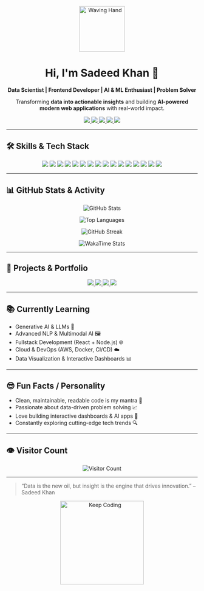 <!--
  GitHub Profile README for Sadeed Khan
  THE ULTIMATE DREAM PROFILE – recruiter-magnet, fully animated & interactive
-->

<p align="center">
  <img src="https://media.giphy.com/media/hvRJCLFzcasrR4ia7z/giphy.gif" width="120px" alt="Waving Hand"/>
</p>

<h1 align="center">
  Hi, I'm <b>Sadeed Khan</b> 👋
</h1>

<p align="center">
  <strong>Data Scientist | Frontend Developer | AI & ML Enthusiast | Problem Solver</strong>
</p>

<p align="center">
  Transforming <strong>data into actionable insights</strong> and building <strong>AI-powered modern web applications</strong> with real-world impact.
</p>

<p align="center">
  <a href="https://linkedin.com/in/sadeed-khan29" target="_blank">
    <img src="https://img.shields.io/badge/LinkedIn-0A66C2?style=for-the-badge&logo=linkedin&logoColor=white"/>
  </a>
  <a href="https://x.com/SadeedKhan42070?t=0s9--IQa97NAq0oRyzXGaw&s=08" target="_blank">
    <img src="https://img.shields.io/badge/Twitter-1DA1F2?style=for-the-badge&logo=twitter&logoColor=white"/>
  </a>
  <a href="https://www.instagram.com/yooo_sadeed?igsh=MXBhcXNkZHpkYXU4cA==" target="_blank">
    <img src="https://img.shields.io/badge/Instagram-E4405F?style=for-the-badge&logo=instagram&logoColor=white"/>
  </a>
  <a href="https://leetcode.com/SadeedKhan4/" target="_blank">
    <img src="https://img.shields.io/badge/LeetCode-FFA116?style=for-the-badge&logo=leetcode&logoColor=black"/>
  </a>
  <a href="https://github.com/MD-SadeedKhan" target="_blank">
    <img src="https://img.shields.io/badge/GitHub-181717?style=for-the-badge&logo=github&logoColor=white"/>
  </a>
</p>

---

## 🛠️ Skills & Tech Stack

<p align="center">
  <img src="https://img.shields.io/badge/Python-3776AB?style=for-the-badge&logo=python&logoColor=white"/>
  <img src="https://img.shields.io/badge/R-276DC3?style=for-the-badge&logo=r&logoColor=white"/>
  <img src="https://img.shields.io/badge/SQL-4479A1?style=for-the-badge&logo=mysql&logoColor=white"/>
  <img src="https://img.shields.io/badge/Java-F7DF1E?style=for-the-badge&logo=openjdk&logoColor=white"/>
  <img src="https://img.shields.io/badge/JavaScript-F7DF1E?style=for-the-badge&logo=javascript&logoColor=black"/>
  <img src="https://img.shields.io/badge/HTML-E34F26?style=for-the-badge&logo=html5&logoColor=white"/>
  <img src="https://img.shields.io/badge/CSS-1572B6?style=for-the-badge&logo=css3&logoColor=white"/>
  <img src="https://img.shields.io/badge/React-61DAFB?style=for-the-badge&logo=react&logoColor=black"/>
  <img src="https://img.shields.io/badge/PyTorch-EE4C2C?style=for-the-badge&logo=pytorch&logoColor=white"/>
  <img src="https://img.shields.io/badge/TensorFlow-FF6F00?style=for-the-badge&logo=tensorflow&logoColor=white"/>
  <img src="https://img.shields.io/badge/NLP-6F42C1?style=for-the-badge&logo=python&logoColor=white"/>
  <img src="https://img.shields.io/badge/Computer%20Vision-4285F4?style=for-the-badge&logo=opencv&logoColor=white"/>
  <img src="https://img.shields.io/badge/Power%20BI-F2C811?style=for-the-badge&logo=microsoftpowerbi&logoColor=black"/>
  <img src="https://img.shields.io/badge/Docker-2496ED?style=for-the-badge&logo=docker&logoColor=white"/>
  <img src="https://img.shields.io/badge/AWS-FF9900?style=for-the-badge&logo=amazonaws&logoColor=white"/>
  <img src="https://img.shields.io/badge/CI/CD-4B0082?style=for-the-badge&logo=gitlab&logoColor=white"/>
</p>

---

## 📊 GitHub Stats & Activity

<p align="center">
  <img src="https://github-readme-stats.vercel.app/api?username=MD-SadeedKhan&show_icons=true&count_private=true&theme=radical&hide_border=true" alt="GitHub Stats"/>
</p>

<p align="center">
  <img src="https://github-readme-stats.vercel.app/api/top-langs/?username=MD-SadeedKhan&layout=compact&theme=radical&hide_border=true" alt="Top Languages"/>
</p>

<p align="center">
  <img src="https://github-readme-streak-stats.herokuapp.com/?user=MD-SadeedKhan&theme=radical" alt="GitHub Streak"/>
</p>

<p align="center">
  <img src="https://github-readme-stats.vercel.app/api/wakatime?username=MD-SadeedKhan&theme=radical" alt="WakaTime Stats"/>
</p>

---

## 🚀 Projects & Portfolio

<div align="center">

<a href="https://github.com/MD-SadeedKhan/AI-POWERED-RESUME-ANALYZER" target="_blank">
  <img src="https://img.shields.io/badge/Resume%20Analyzer-Python%20%7C%20PyTorch%20%7C%20FAISS-blue?style=for-the-badge&logo=python&logoColor=white"/>
</a>
<a href="https://healora.vercel.app" target="_blank">
  <img src="https://img.shields.io/badge/Healora-Node.js%20%7C%20React%20%7C%20MongoDB-green?style=for-the-badge&logo=node.js&logoColor=white"/>
</a>
<a href="https://github.com/MD-SadeedKhan/AI-Inventory-Optimizer" target="_blank">
  <img src="https://img.shields.io/badge/Inventory%20Optimizer-Python%20%7C%20Prophet%20%7C%20RandomForest-orange?style=for-the-badge&logo=python&logoColor=white"/>
</a>
<a href="https://github.com/MD-SadeedKhan/Amazon-Retail-Analytics-Dashboard" target="_blank">
  <img src="https://img.shields.io/badge/Amazon%20Dashboard-Python%20%7C%20SQL%20%7C%20PowerBI-red?style=for-the-badge&logo=powerbi&logoColor=white"/>
</a>

</div>

---

## 📚 Currently Learning

- Generative AI & LLMs 🤖  
- Advanced NLP & Multimodal AI 🖼️  
- Fullstack Development (React + Node.js) 🌐  
- Cloud & DevOps (AWS, Docker, CI/CD) ☁️  
- Data Visualization & Interactive Dashboards 📊  

---

## 😎 Fun Facts / Personality

- Clean, maintainable, readable code is my mantra 🧹  
- Passionate about data-driven problem solving 📈  
- Love building interactive dashboards & AI apps 🚀  
- Constantly exploring cutting-edge tech trends 🔍  

---

## 👁️ Visitor Count

<p align="center">
  <img src="https://komarev.com/ghpvc/?username=MD-SadeedKhan&style=flat-square&color=blue" alt="Visitor Count"/>
</p>

---

> “Data is the new oil, but insight is the engine that drives innovation.” – Sadeed Khan  

<p align="center">
  <img src="https://media.giphy.com/media/3o7abKhOpu0NwenH3O/giphy.gif" width="220" alt="Keep Coding"/>
</p>
